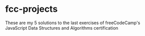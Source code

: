 # fcc-projects
These are my 5 solutions to the last exercises of freeCodeCamp's JavaScript Data Structures and Algorithms certification
